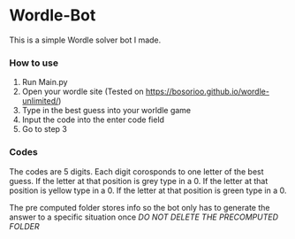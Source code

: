 # Wordle-Bot
This is a simple Wordle solver bot I made.

### How to use
1. Run Main.py
2. Open your wordle site (Tested on https://bosorioo.github.io/wordle-unlimited/) 
3. Type in the best guess into your worldle game
4. Input the code into the enter code field
5. Go to step 3

### Codes
The codes are 5 digits. Each digit corosponds to one letter of the best guess. If the letter at that position is grey type in a 0. If the letter at that position is yellow type in a 0. If the letter at that position is green type in a 0. 

The pre computed folder stores info so the bot only has to generate the answer to a specific situation once
*DO NOT DELETE THE PRECOMPUTED FOLDER*
